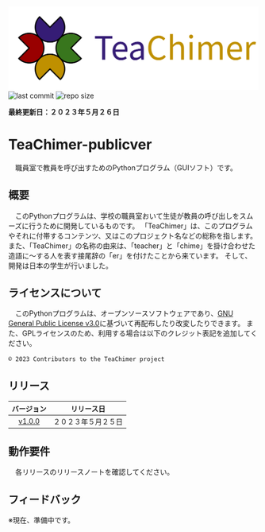 ![logo](./logo/logo1.svg)
![last commit](https://img.shields.io/github/last-commit/cyber-yuito723/TeaChimer-publicver?style=flat-square)
![repo size](https://img.shields.io/github/repo-size/cyber-yuito723/TeaChimer-publicver?style=flat-square)
[](![downloads](https://img.shields.io/github/downloads/cyber-yuito723/TeaChimer-publicver/total?style=flat-square))

**最終更新日：２０２３年５月２６日**
# TeaChimer-publicver
　職員室で教員を呼び出すためのPythonプログラム（GUIソフト）です。


## 概要
　このPythonプログラムは、学校の職員室おいて生徒が教員の呼び出しをスムーズに行うために開発しているものです。
「TeaChimer」は、このプログラムやそれに付帯するコンテンツ、又はこのプロジェクト名などの総称を指します。
また、「TeaChimer」の名称の由来は、「teacher」と「chime」を掛け合わせた造語に～する人を表す接尾辞の「er」を付けたことから来ています。
そして、開発は日本の学生が行いました。


## ライセンスについて
　このPythonプログラムは、オープンソースソフトウェアであり、[GNU General Public License v3.0](https://github.com/cyber-yuito723/TeaChimer-publicver/blob/main/LICENSE)に基づいて再配布したり改変したりできます。
また、GPLライセンスのため、利用する場合は以下のクレジット表記を追加してください。
```
©️ 2023 Contributors to the TeaChimer project
```


## リリース
|バージョン|リリース日|
|:---:|:---:|
|[v1.0.0](https://github.com/cyber-yuito723/TeaChimer-publicver/releases/tag/v1.0.0)|２０２３年５月２５日|


## 動作要件
　各リリースのリリースノートを確認してください。


## フィードバック
※現在、準備中です。
